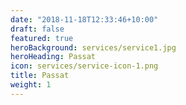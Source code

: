 ```yaml
---
date: "2018-11-18T12:33:46+10:00"
draft: false
featured: true
heroBackground: services/service1.jpg
heroHeading: Passat
icon: services/service-icon-1.png
title: Passat
weight: 1
---
```


